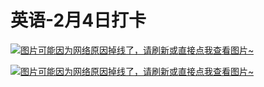 # 英语-2月4日打卡

[![图片可能因为网络原因掉线了，请刷新或直接点我查看图片~](https://cdn.jsdelivr.net/gh/ylsislove/image-home/test/20210209015120.jpg)](https://cdn.jsdelivr.net/gh/ylsislove/image-home/test/20210209015120.jpg)


[![图片可能因为网络原因掉线了，请刷新或直接点我查看图片~](https://cdn.jsdelivr.net/gh/ylsislove/image-home/test/20210209015049.jpg)](https://cdn.jsdelivr.net/gh/ylsislove/image-home/test/20210209015049.jpg)
